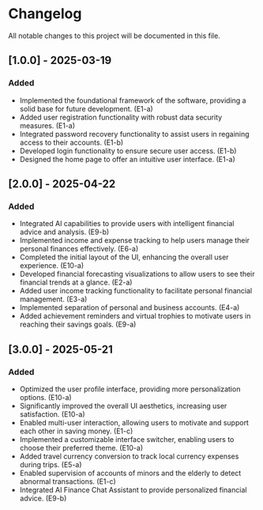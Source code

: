 # Changelog

All notable changes to this project will be documented in this file.

## [1.0.0] - 2025-03-19
### Added
- Implemented the foundational framework of the software, providing a solid base for future development. (E1-a)
- Added user registration functionality with robust data security measures. (E1-a)
- Integrated password recovery functionality to assist users in regaining access to their accounts. (E1-b)
- Developed login functionality to ensure secure user access. (E1-b)
- Designed the home page to offer an intuitive user interface. (E1-a)

## [2.0.0] - 2025-04-22
### Added
- Integrated AI capabilities to provide users with intelligent financial advice and analysis. (E9-b)
- Implemented income and expense tracking to help users manage their personal finances effectively. (E6-a)
- Completed the initial layout of the UI, enhancing the overall user experience. (E10-a)
- Developed financial forecasting visualizations to allow users to see their financial trends at a glance. (E2-a)
- Added user income tracking functionality to facilitate personal financial management. (E3-a)
- Implemented separation of personal and business accounts. (E4-a)
- Added achievement reminders and virtual trophies to motivate users in reaching their savings goals. (E9-a)

## [3.0.0] - 2025-05-21
### Added
- Optimized the user profile interface, providing more personalization options. (E10-a)
- Significantly improved the overall UI aesthetics, increasing user satisfaction. (E10-a)
- Enabled multi-user interaction, allowing users to motivate and support each other in saving money. (E1-c)
- Implemented a customizable interface switcher, enabling users to choose their preferred theme. (E10-a)
- Added travel currency conversion to track local currency expenses during trips. (E5-a)
- Enabled supervision of accounts of minors and the elderly to detect abnormal transactions. (E1-c)
- Integrated AI Finance Chat Assistant to provide personalized financial advice. (E9-b)
